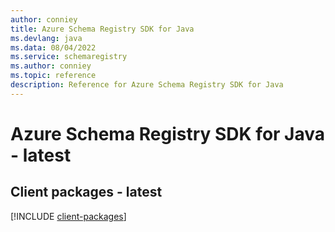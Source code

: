 ```yaml
---
author: conniey
title: Azure Schema Registry SDK for Java
ms.devlang: java
ms.data: 08/04/2022
ms.service: schemaregistry
ms.author: conniey
ms.topic: reference
description: Reference for Azure Schema Registry SDK for Java
---
```

# Azure Schema Registry SDK for Java - latest

## Client packages - latest
[!INCLUDE [client-packages](schema-registry-client-index.md)]